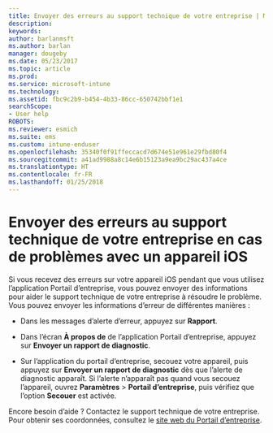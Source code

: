 ```yaml
---
title: Envoyer des erreurs au support technique de votre entreprise | Microsoft Docs
description: 
keywords: 
author: barlanmsft
ms.author: barlan
manager: dougeby
ms.date: 05/23/2017
ms.topic: article
ms.prod: 
ms.service: microsoft-intune
ms.technology: 
ms.assetid: fbc9c2b9-b454-4b33-86cc-650742bbf1e1
searchScope:
- User help
ROBOTS: 
ms.reviewer: esmich
ms.suite: ems
ms.custom: intune-enduser
ms.openlocfilehash: 35340f0f91ffeccacd7d674e51e961e29fbd80f4
ms.sourcegitcommit: a41ad9988a8c14e6b15123a9ea9bc29ac437a4ce
ms.translationtype: HT
ms.contentlocale: fr-FR
ms.lasthandoff: 01/25/2018
---
```

# <a name="send-errors-to-your-company-support-for-issues-with-your-ios-device"></a>Envoyer des erreurs au support technique de votre entreprise en cas de problèmes avec un appareil iOS

Si vous recevez des erreurs sur votre appareil iOS pendant que vous utilisez l’application Portail d’entreprise, vous pouvez envoyer des informations pour aider le support technique de votre entreprise à résoudre le problème. Vous pouvez envoyer les informations d’erreur de différentes manières :

-   Dans les messages d’alerte d’erreur, appuyez sur **Rapport**.

-   Dans l’écran **À propos de** de l’application Portail d’entreprise, appuyez sur **Envoyer un rapport de diagnostic**.

-   Sur l’application du portail d’entreprise, secouez votre appareil, puis appuyez sur **Envoyer un rapport de diagnostic** dès que l’alerte de diagnostic apparaît. Si l’alerte n’apparaît pas quand vous secouez l’appareil, ouvrez **Paramètres** > **Portail d’entreprise**, puis vérifiez que l’option **Secouer** est activée.

Encore besoin d’aide ? Contactez le support technique de votre entreprise. Pour obtenir ses coordonnées, consultez le [site web du Portail d’entreprise](https://portal.manage.microsoft.com#HelpDeskDialog).
